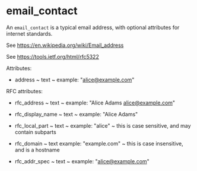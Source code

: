 # email_contact

An `email_contact` is a typical email address, with optional attributes for internet standards.

See https://en.wikipedia.org/wiki/Email_address

See https://tools.ietf.org/html/rfc5322

Attributes:

* address ~ text ~ example: "alice@example.com"

RFC attributes:

* rfc_address ~ text ~ example: "Alice Adams <alice@example.com>"

* rfc_display_name ~ text ~ example: "Alice Adams"

* rfc_local_part ~ text ~ example: "alice" ~ this is case sensitive, and may contain subparts

* rfc_domain ~ text example: "example.com" ~ this is case insensitive, and is a hostname

* rfc_addr_spec ~ text ~ example: "alice@example.com"
